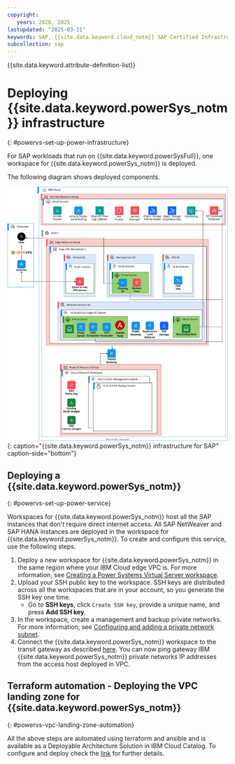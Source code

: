```yaml
---
copyright:
   years: 2020, 2025
lastupdated: "2025-03-21"
keywords: SAP, {{site.data.keyword.cloud_notm}} SAP-Certified Infrastructure, {{site.data.keyword.ibm_cloud_sap}}, SAP Workloads, {{site.data.keyword.powerSys_notm}} Workspace, SSH Key, Transit Gateway, {{site.data.keyword.powerSys_notm}} Subnets, Networks
subcollection: sap
---
```


{{site.data.keyword.attribute-definition-list}}


# Deploying {{site.data.keyword.powerSys_notm}} infrastructure
{: #powervs-set-up-power-infrastructure}

For SAP workloads that run on {{site.data.keyword.powerSysFull}}, one workspace for {{site.data.keyword.powerSys_notm}} is deployed.

The following diagram shows deployed components.

![{{site.data.keyword.powerSys_notm}} infrastructure for SAP](../../images/powervs-provision-deploy-arch-ibm-pvs-inf-standard.svg){: caption="{{site.data.keyword.powerSys_notm}} infrastructure for SAP" caption-side="bottom"}

## Deploying a {{site.data.keyword.powerSys_notm}}
{: #powervs-set-up-power-service}

Workspaces for {{site.data.keyword.powerSys_notm}} host all the SAP instances that don't require direct internet access. All SAP NetWeaver and SAP HANA instances are deployed in the workspace for {{site.data.keyword.powerSys_notm}}. To create and configure this service, use the following steps.

1. Deploy a new workspace for {{site.data.keyword.powerSys_notm}} in the same region where your IBM Cloud edge VPC is. For more information, see [Creating a Power Systems Virtual Server workspace](/docs/power-iaas?topic=power-iaas-creating-power-virtual-server#creating-service).
1. Upload your SSH public key to the workspace. SSH keys are distributed across all the workspaces that are in your account, so you generate the SSH key one time.
   - Go to **SSH keys**, click `Create SSH key`, provide a unique name, and press **Add SSH key**.
1. In the workspace, create a management and backup private networks. For more information, see [Configuring and adding a private network subnet](/docs/power-iaas?topic=power-iaas-configuring-subnet).
1. Connect the {{site.data.keyword.powerSys_notm}} workspace to the transit gateway as described [here](/docs/transit-gateway?topic=transit-gateway-adding-connections&interface=ui). You can now ping gateway IBM {{site.data.keyword.powerSys_notm}} private networks IP addresses from the access host deployed in VPC.

## Terraform automation - Deploying the VPC landing zone for {{site.data.keyword.powerSys_notm}}
{: #powervs-vpc-landing-zone-automation}

All the above steps are automated using terraform and ansible and is available as a Deployable Architecture Solution in IBM Cloud Catalog. To configure and deploy check the [link](/docs/powervs-vpc?topic=powervs-vpc-deploy-arch-ibm-pvs-inf-standard) for further details.
